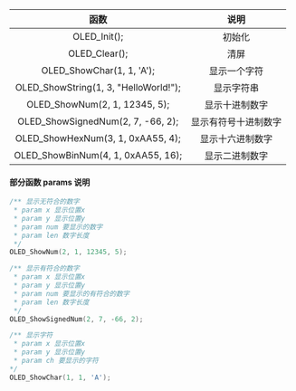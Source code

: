 | 函数 | 说明 |
| :--: | :--: |
| OLED_Init(); | 初始化 |
| OLED_Clear(); | 清屏 |
| OLED_ShowChar(1, 1, 'A'); | 显示一个字符 |
| OLED_ShowString(1, 3, "HelloWorld!"); | 显示字符串 |
| OLED_ShowNum(2, 1, 12345, 5); | 显示十进制数字 |
| OLED_ShowSignedNum(2, 7, -66, 2); | 显示有符号十进制数字 |
| OLED_ShowHexNum(3, 1, 0xAA55, 4); | 显示十六进制数字 |
| OLED_ShowBinNum(4, 1, 0xAA55, 16); | 显示二进制数字 |

<!-- 显示数字需要将数字长度传进去 -->
#### 部分函数 params 说明
``` c
/** 显示无符合的数字
 * param x 显示位置x
 * param y 显示位置y
 * param num 要显示的数字
 * param len 数字长度
 */
OLED_ShowNum(2, 1, 12345, 5);

/** 显示有符合的数字
 * param x 显示位置x
 * param y 显示位置y
 * param num 要显示的有符合的数字
 * param len 数字长度
 */
OLED_ShowSignedNum(2, 7, -66, 2);

/** 显示字符
 * param x 显示位置x
 * param y 显示位置y
 * param ch 要显示的字符
*/
OLED_ShowChar(1, 1, 'A');

```
